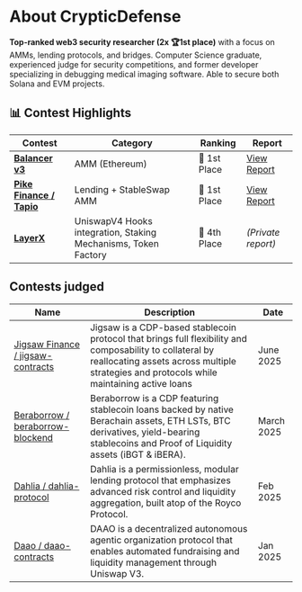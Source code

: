 # About CrypticDefense

**Top-ranked web3 security researcher (2x 🏆1st place)** with a focus on AMMs, lending protocols, and bridges. Computer Science graduate, experienced judge for security competitions, and former developer specializing in debugging medical imaging software. Able to secure both Solana and EVM projects.

## 📊 Contest Highlights

| Contest      | Category        | Ranking   | Report |
|--------------|-----------------|-----------|--------|
| [**Balancer v3**](https://cantina.xyz/code/949ad7c5-ea14-427d-b10a-54e33cef921b/overview) | AMM (Ethereum) | 🥇 1st Place | [View Report](./contests/2024-10-balancerv3.md) |
| [**Pike Finance / Tapio**](https://cantina.xyz/code/a0806644-7d91-457a-a08d-aee2db73f352/overview) | Lending + StableSwap AMM | 🥇 1st Place | [View Report](./contests/2025-07-pike.md) |
| [**LayerX**](https://x.com/crypticdefense/status/1925000736196419595) | UniswapV4 Hooks integration, Staking Mechanisms, Token Factory | 🏅 4th Place | *(Private report)* |


## Contests judged

| Name                                                                 | Description                                                                                                                                                                                                                                                                                                                                                                                                                                                                                           | Date                          |
|----------------------------------------------------------------------|-------------------------------------------------------------------------------------------------------------------------------------------------------------------------------------------------------------------------------------------------------------------------------------------------------------------------------------------------------------------------------------------------------------------------------------------------------------------------------------------------------|-------------------------------|
| [Jigsaw Finance / jigsaw-contracts](https://cantina.xyz/competitions/7a40c849-0b35-4128-b084-d9a83fd533ea) | Jigsaw is a CDP-based stablecoin protocol that brings full flexibility and composability to collateral by reallocating assets across multiple strategies and protocols while maintaining active loans| June 2025          |
| [Beraborrow / beraborrow-blockend](https://cantina.xyz/competitions/d4835c42-fc76-4fea-8e2c-70449237fc0e) | Beraborrow is a CDP featuring stablecoin loans backed by native Berachain assets, ETH LSTs, BTC derivatives, yield-bearing stablecoins and Proof of Liquidity assets (iBGT & iBERA).                                                                                                                                                                                                                                                                                                                                                                                                                   | March 2025            |
| [Dahlia / dahlia-protocol](https://cantina.xyz/competitions/691ce303-f137-437a-bf34-aef87dfe983b) | Dahlia is a permissionless, modular lending protocol that emphasizes advanced risk control and liquidity aggregation, built atop of the Royco Protocol.  | Feb 2025           |
| [Daao / daao-contracts](https://cantina.xyz/competitions/bd43bdd1-bc7f-473b-96c0-d35d37f3db33) | DAAO is a decentralized autonomous agentic organization protocol that enables automated fundraising and liquidity management through Uniswap V3.                                                                                                                                                                                                                                                                                                                                                                                                                                                                    | Jan 2025          |
